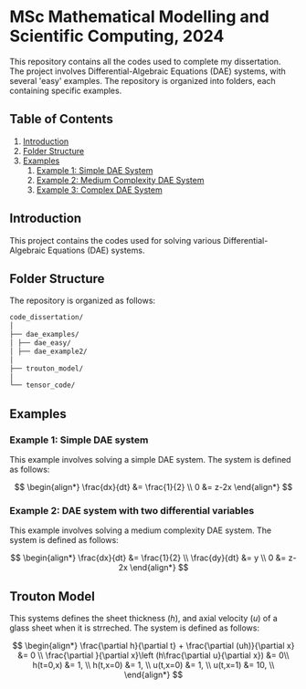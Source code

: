 # MSc Mathematical Modelling and Scientific Computing, 2024


This repository contains all the codes used to complete my dissertation. The project involves Differential-Algebraic Equations (DAE) systems, with several 'easy' examples. The repository is organized into folders, each containing specific examples.

## Table of Contents
1. [Introduction](#introduction)
2. [Folder Structure](#folder-structure)
3. [Examples](#examples)
    1. [Example 1: Simple DAE System](#example-1-simple-dae-system)
    2. [Example 2: Medium Complexity DAE System](#example-2-medium-complexity-dae-system)
    3. [Example 3: Complex DAE System](#example-3-complex-dae-system)

## Introduction
This project contains the codes used for solving various Differential-Algebraic Equations (DAE) systems. 

## Folder Structure
The repository is organized as follows:
```bash
code_dissertation/
│
├── dae_examples/
│ ├── dae_easy/
│ ├── dae_example2/
│ 
├── trouton_model/
│
└── tensor_code/
```
## Examples

### Example 1: Simple DAE system
This example involves solving a simple DAE system. The system is defined as follows:

$$
\begin{align*}
\frac{dx}{dt} &= \frac{1}{2} \\
0 &= z-2x
\end{align*}
$$

### Example 2: DAE system with two differential variables
This example involves solving a medium complexity DAE system. The system is defined as follows:

$$
\begin{align*}
\frac{dx}{dt} &= \frac{1}{2} \\
\frac{dy}{dt} &= y \\
0 &= z-2x
\end{align*}
$$


## Trouton Model
This systems defines the sheet thickness ($h$), and axial velocity ($u$) of a glass sheet when it is strreched. The system is defined as follows:

$$
\begin{align*}
\frac{\partial h}{\partial t} + \frac{\partial (uh)}{\partial x} &= 0 \\
\frac{\partial }{\partial x}\left (h\frac{\partial u}{\partial x}) &= 0\\
h(t=0,x) &= 1, \\
h(t,x=0) &= 1, \\
u(t,x=0) &= 1, \\
u(t,x=1) &= 10, \\
\end{align*}
$$
